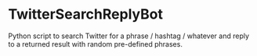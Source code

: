 # TwitterSearchReplyBot
Python script to search Twitter for a phrase / hashtag / whatever and reply to a returned result with random pre-defined phrases.
